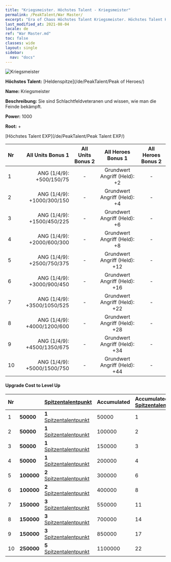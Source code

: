 ```yaml
---
title: "Kriegsmeister. Höchstes Talent - Kriegsmeister"
permalink: /PeakTalent/War Master/
excerpt: "Era of Chaos Höchstes Talent Kriegsmeister. Höchstes Talent Kriegsmeister. Kriegsmeister"
last_modified_at: 2021-08-04
locale: de
ref: "War Master.md"
toc: false
classes: wide
layout: single
sidebar:
  nav: "docs"
---
```


  ![Kriegsmeister](/images/pt/talent_1001.png)

  **Höchstes Talent:** [Heldenspitze](/de/PeakTalent/Peak of Heroes/)

  **Name:** Kriegsmeister

  **Beschreibung:** Sie sind Schlachtfeldveteranen und wissen, wie man die Feinde bekämpft.

  **Power:** 1000

  **Root:** +

  [Höchstes Talent EXP](/de/PeakTalent/Peak Talent EXP/)

  | Nr | All Units Bonus 1 | All Units Bonus 2 | All Heroes Bonus 1 | All Heroes Bonus 2 |
  |:---|--------------:|:-------------:|:-------------:|:-------------:|
  | 1 | ANG (1/4/9): +500/150/75 | - | Grundwert Angriff (Held): +2 | - |
  | 2 | ANG (1/4/9): +1000/300/150 | - | Grundwert Angriff (Held): +4 | - |
  | 3 | ANG (1/4/9): +1500/450/225 | - | Grundwert Angriff (Held): +6 | - |
  | 4 | ANG (1/4/9): +2000/600/300 | - | Grundwert Angriff (Held): +8 | - |
  | 5 | ANG (1/4/9): +2500/750/375 | - | Grundwert Angriff (Held): +12 | - |
  | 6 | ANG (1/4/9): +3000/900/450 | - | Grundwert Angriff (Held): +16 | - |
  | 7 | ANG (1/4/9): +3500/1050/525 | - | Grundwert Angriff (Held): +22 | - |
  | 8 | ANG (1/4/9): +4000/1200/600 | - | Grundwert Angriff (Held): +28 | - |
  | 9 | ANG (1/4/9): +4500/1350/675 | - | Grundwert Angriff (Held): +34 | - |
  | 10 | ANG (1/4/9): +5000/1500/750 | - | Grundwert Angriff (Held): +44 | - |


#### Upgrade Cost to Level Up

  | Nr | <i class="fas fa-coins"/> | [Spitzentalentpunkt](/ItemsDE/con_934/) | Accumulated <i class="fas fa-coins"/> | Accumulated [Spitzentalentpunkt](/ItemsDE/con_934/) |
  |:---|:--------------|:-------------|:-------------|:-------------|
  | 1 | **50000** | **1** [Spitzentalentpunkt](/ItemsDE/con_934/) | 50000 | 1 |
  | 2 | **50000** | **1** [Spitzentalentpunkt](/ItemsDE/con_934/) | 100000 | 2 |
  | 3 | **50000** | **1** [Spitzentalentpunkt](/ItemsDE/con_934/) | 150000 | 3 |
  | 4 | **50000** | **1** [Spitzentalentpunkt](/ItemsDE/con_934/) | 200000 | 4 |
  | 5 | **100000** | **2** [Spitzentalentpunkt](/ItemsDE/con_934/) | 300000 | 6 |
  | 6 | **100000** | **2** [Spitzentalentpunkt](/ItemsDE/con_934/) | 400000 | 8 |
  | 7 | **150000** | **3** [Spitzentalentpunkt](/ItemsDE/con_934/) | 550000 | 11 |
  | 8 | **150000** | **3** [Spitzentalentpunkt](/ItemsDE/con_934/) | 700000 | 14 |
  | 9 | **150000** | **3** [Spitzentalentpunkt](/ItemsDE/con_934/) | 850000 | 17 |
  | 10 | **250000** | **5** [Spitzentalentpunkt](/ItemsDE/con_934/) | 1100000 | 22 |
